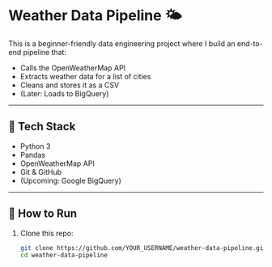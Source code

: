 # Weather Data Pipeline 🌤️

This is a beginner-friendly data engineering project where I build an end-to-end pipeline that:
- Calls the OpenWeatherMap API
- Extracts weather data for a list of cities
- Cleans and stores it as a CSV
- (Later: Loads to BigQuery)

---

## 📌 Tech Stack
- Python 3
- Pandas
- OpenWeatherMap API
- Git & GitHub
- (Upcoming: Google BigQuery)

---

## 🔧 How to Run

1. Clone this repo:
   ```bash
   git clone https://github.com/YOUR_USERNAME/weather-data-pipeline.git
   cd weather-data-pipeline

